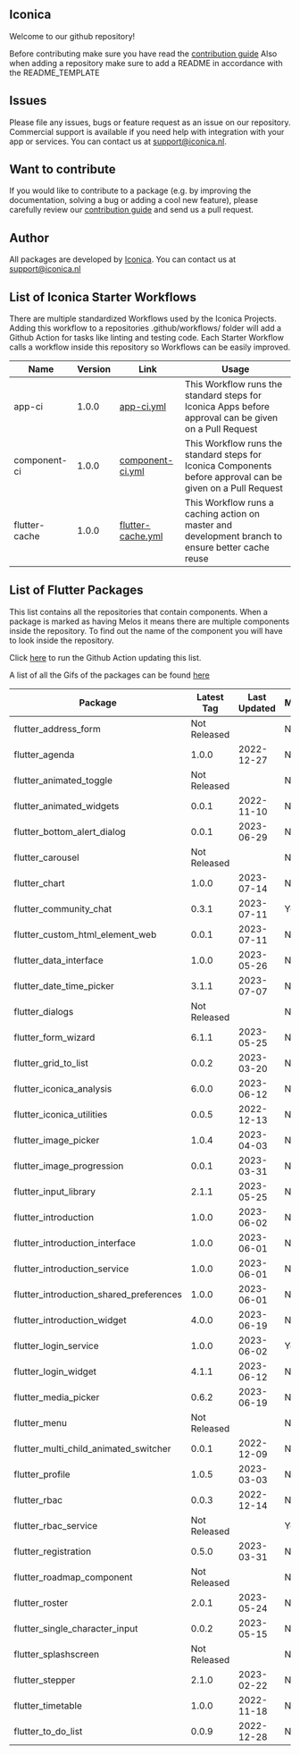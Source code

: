 
## Iconica

Welcome to our github repository!

Before contributing make sure you have read the [contribution guide](./profile/CONTRIBUTING.md)
Also when adding a repository make sure to add a README in accordance with the README_TEMPLATE

## Issues

Please file any issues, bugs or feature request as an issue on our repository. Commercial support is available if you need help with integration with your app or services. You can contact us at [support@iconica.nl](mailto:support@iconica.nl).

## Want to contribute

If you would like to contribute to a package (e.g. by improving the documentation, solving a bug or adding a cool new feature), please carefully review our [contribution guide](./profile/CONTRIBUTING.md) and send us a pull request.

## Author

All packages are developed by [Iconica](https://iconica.nl). You can contact us at <support@iconica.nl>

## List of Iconica Starter Workflows
There are multiple standardized Workflows used by the Iconica Projects. Adding this workflow to a repositories .github/workflows/ folder will add a Github Action for tasks like linting and testing code.
Each Starter Workflow calls a workflow inside this repository so Workflows can be easily improved.

| Name | Version | Link | Usage |
| ---- | ------- | ---- | ----- |
| app-ci | 1.0.0 | [app-ci.yml](./workflow-templates/app-ci.yml) | This Workflow runs the standard steps for Iconica Apps before approval can be given on a Pull Request |
| component-ci | 1.0.0 | [component-ci.yml](./workflow-templates/component-ci.yml) | This Workflow runs the standard steps for Iconica Components before approval can be given on a Pull Request |
| flutter-cache | 1.0.0 | [flutter-cache.yml](./workflow-templates/flutter-cache.yml) | This Workflow runs a caching action on master and development branch to ensure better cache reuse |

## List of Flutter Packages

This list contains all the repositories that contain components. When a package is marked as having Melos it means there are multiple components inside the repository. To find out the name of the component you will have to look inside the repository.

Click [here](https://github.com/Iconica-Development/.github/actions/workflows/release.yml) to run the Github Action updating this list.

A list of all the Gifs of the packages can be found [here](./profile/FEATURES.md)

| Package | Latest Tag | Last Updated | Melos | Link | Example | Features |
| ------- | ---------- | ------------ | ----- | ---- | ------- | -------- |
| flutter_address_form | Not Released |  | No | [code](https://github.com/Iconica-Development/flutter_address_form) | [example](https://github.com/Iconica-Development/flutter_address_form/tree/master/example) |  |
| flutter_agenda | 1.0.0 | 2022-12-27 | No | [code](https://github.com/Iconica-Development/flutter_agenda) | [example](https://github.com/Iconica-Development/flutter_agenda/tree/master/example) | [features](https://github.com/Iconica-Development/flutter_agenda/tree/master/FEATURES.md) |
| flutter_animated_toggle | Not Released |  | No | [code](https://github.com/Iconica-Development/flutter_animated_toggle) | [example](https://github.com/Iconica-Development/flutter_animated_toggle/tree/master/example) |  |
| flutter_animated_widgets | 0.0.1 | 2022-11-10 | No | [code](https://github.com/Iconica-Development/flutter_animated_widgets) | [example](https://github.com/Iconica-Development/flutter_animated_widgets/tree/master/example) | [features](https://github.com/Iconica-Development/flutter_animated_widgets/tree/master/FEATURES.md) |
| flutter_bottom_alert_dialog | 0.0.1 | 2023-06-29 | No | [code](https://github.com/Iconica-Development/flutter_bottom_alert_dialog) | [example](https://github.com/Iconica-Development/flutter_bottom_alert_dialog/tree/master/example) |  |
| flutter_carousel | Not Released |  | No | [code](https://github.com/Iconica-Development/flutter_carousel) | [example](https://github.com/Iconica-Development/flutter_carousel/tree/master/example) |  |
| flutter_chart | 1.0.0 | 2023-07-14 | No | [code](https://github.com/Iconica-Development/flutter_chart) | [example](https://github.com/Iconica-Development/flutter_chart/tree/master/example) | [features](https://github.com/Iconica-Development/flutter_chart/tree/master/FEATURES.md) |
| flutter_community_chat | 0.3.1 | 2023-07-11 | Yes | [code](https://github.com/Iconica-Development/flutter_community_chat) | [example](https://github.com/Iconica-Development/flutter_community_chat/tree/master/example) | [features](https://github.com/Iconica-Development/flutter_community_chat/tree/master/FEATURES.md) |
| flutter_custom_html_element_web | 0.0.1 | 2023-07-11 | No | [code](https://github.com/Iconica-Development/flutter_custom_html_element_web) | [example](https://github.com/Iconica-Development/flutter_custom_html_element_web/tree/master/example) |  |
| flutter_data_interface | 1.0.0 | 2023-05-26 | No | [code](https://github.com/Iconica-Development/flutter_data_interface) | [example](https://github.com/Iconica-Development/flutter_data_interface/tree/master/example) |  |
| flutter_date_time_picker | 3.1.1 | 2023-07-07 | No | [code](https://github.com/Iconica-Development/flutter_date_time_picker) | [example](https://github.com/Iconica-Development/flutter_date_time_picker/tree/master/example) |  |
| flutter_dialogs | Not Released |  | No | [code](https://github.com/Iconica-Development/flutter_dialogs) | [example](https://github.com/Iconica-Development/flutter_dialogs/tree/master/example) |  |
| flutter_form_wizard | 6.1.1 | 2023-05-25 | No | [code](https://github.com/Iconica-Development/flutter_form_wizard) | [example](https://github.com/Iconica-Development/flutter_form_wizard/tree/master/example) |  |
| flutter_grid_to_list | 0.0.2 | 2023-03-20 | No | [code](https://github.com/Iconica-Development/flutter_grid_to_list) | [example](https://github.com/Iconica-Development/flutter_grid_to_list/tree/master/example) |  |
| flutter_iconica_analysis | 6.0.0 | 2023-06-12 | No | [code](https://github.com/Iconica-Development/flutter_iconica_analysis) | [example](https://github.com/Iconica-Development/flutter_iconica_analysis/tree/master/example) |  |
| flutter_iconica_utilities | 0.0.5 | 2022-12-13 | No | [code](https://github.com/Iconica-Development/flutter_iconica_utilities) | [example](https://github.com/Iconica-Development/flutter_iconica_utilities/tree/master/example) |  |
| flutter_image_picker | 1.0.4 | 2023-04-03 | No | [code](https://github.com/Iconica-Development/flutter_image_picker) | [example](https://github.com/Iconica-Development/flutter_image_picker/tree/master/example) |  |
| flutter_image_progression | 0.0.1 | 2023-03-31 | No | [code](https://github.com/Iconica-Development/flutter_image_progression) | [example](https://github.com/Iconica-Development/flutter_image_progression/tree/master/example) |  |
| flutter_input_library | 2.1.1 | 2023-05-25 | No | [code](https://github.com/Iconica-Development/flutter_input_library) | [example](https://github.com/Iconica-Development/flutter_input_library/tree/master/example) |  |
| flutter_introduction | 1.0.0 | 2023-06-02 | No | [code](https://github.com/Iconica-Development/flutter_introduction) | [example](https://github.com/Iconica-Development/flutter_introduction/tree/master/example) |  |
| flutter_introduction_interface | 1.0.0 | 2023-06-01 | No | [code](https://github.com/Iconica-Development/flutter_introduction_interface) | [example](https://github.com/Iconica-Development/flutter_introduction_interface/tree/master/example) |  |
| flutter_introduction_service | 1.0.0 | 2023-06-01 | No | [code](https://github.com/Iconica-Development/flutter_introduction_service) | [example](https://github.com/Iconica-Development/flutter_introduction_service/tree/master/example) |  |
| flutter_introduction_shared_preferences | 1.0.0 | 2023-06-01 | No | [code](https://github.com/Iconica-Development/flutter_introduction_shared_preferences) | [example](https://github.com/Iconica-Development/flutter_introduction_shared_preferences/tree/master/example) |  |
| flutter_introduction_widget | 4.0.0 | 2023-06-19 | No | [code](https://github.com/Iconica-Development/flutter_introduction_widget) | [example](https://github.com/Iconica-Development/flutter_introduction_widget/tree/master/example) |  |
| flutter_login_service | 1.0.0 | 2023-06-02 | Yes | [code](https://github.com/Iconica-Development/flutter_login_service) | [example](https://github.com/Iconica-Development/flutter_login_service/tree/master/example) |  |
| flutter_login_widget | 4.1.1 | 2023-06-12 | No | [code](https://github.com/Iconica-Development/flutter_login_widget) | [example](https://github.com/Iconica-Development/flutter_login_widget/tree/master/example) |  |
| flutter_media_picker | 0.6.2 | 2023-06-19 | No | [code](https://github.com/Iconica-Development/flutter_media_picker) | [example](https://github.com/Iconica-Development/flutter_media_picker/tree/master/example) |  |
| flutter_menu | Not Released |  | No | [code](https://github.com/Iconica-Development/flutter_menu) | [example](https://github.com/Iconica-Development/flutter_menu/tree/master/example) |  |
| flutter_multi_child_animated_switcher | 0.0.1 | 2022-12-09 | No | [code](https://github.com/Iconica-Development/flutter_multi_child_animated_switcher) | [example](https://github.com/Iconica-Development/flutter_multi_child_animated_switcher/tree/master/example) |  |
| flutter_profile | 1.0.5 | 2023-03-03 | No | [code](https://github.com/Iconica-Development/flutter_profile) | [example](https://github.com/Iconica-Development/flutter_profile/tree/master/example) |  |
| flutter_rbac | 0.0.3 | 2022-12-14 | No | [code](https://github.com/Iconica-Development/flutter_rbac) | [example](https://github.com/Iconica-Development/flutter_rbac/tree/master/example) |  |
| flutter_rbac_service | Not Released |  | Yes | [code](https://github.com/Iconica-Development/flutter_rbac_service) | [example](https://github.com/Iconica-Development/flutter_rbac_service/tree/master/example) |  |
| flutter_registration | 0.5.0 | 2023-03-31 | No | [code](https://github.com/Iconica-Development/flutter_registration) | [example](https://github.com/Iconica-Development/flutter_registration/tree/master/example) |  |
| flutter_roadmap_component | Not Released |  | No | [code](https://github.com/Iconica-Development/flutter_roadmap_component) | [example](https://github.com/Iconica-Development/flutter_roadmap_component/tree/master/example) |  |
| flutter_roster | 2.0.1 | 2023-05-24 | No | [code](https://github.com/Iconica-Development/flutter_roster) | [example](https://github.com/Iconica-Development/flutter_roster/tree/master/example) |  |
| flutter_single_character_input | 0.0.2 | 2023-05-15 | No | [code](https://github.com/Iconica-Development/flutter_single_character_input) | [example](https://github.com/Iconica-Development/flutter_single_character_input/tree/master/example) |  |
| flutter_splashscreen | Not Released |  | No | [code](https://github.com/Iconica-Development/flutter_splashscreen) | [example](https://github.com/Iconica-Development/flutter_splashscreen/tree/master/example) |  |
| flutter_stepper | 2.1.0 | 2023-02-22 | No | [code](https://github.com/Iconica-Development/flutter_stepper) | [example](https://github.com/Iconica-Development/flutter_stepper/tree/master/example) |  |
| flutter_timetable | 1.0.0 | 2022-11-18 | No | [code](https://github.com/Iconica-Development/flutter_timetable) | [example](https://github.com/Iconica-Development/flutter_timetable/tree/master/example) |  |
| flutter_to_do_list | 0.0.9 | 2022-12-28 | No | [code](https://github.com/Iconica-Development/flutter_to_do_list) | [example](https://github.com/Iconica-Development/flutter_to_do_list/tree/master/example) |  |
